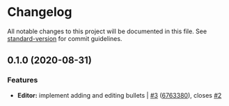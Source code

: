 # Changelog

All notable changes to this project will be documented in this file. See [standard-version](https://github.com/conventional-changelog/standard-version) for commit guidelines.

## 0.1.0 (2020-08-31)


### Features

* **Editor:** implement adding and editing bullets | [#3](https://github.com/martinemmert/endless-document/issues/3) ([6763380](https://github.com/martinemmert/endless-document/commit/67633801f6042aa78cd31e0ed93e9c98c0595029)), closes [#2](https://github.com/martinemmert/endless-document/issues/2)
